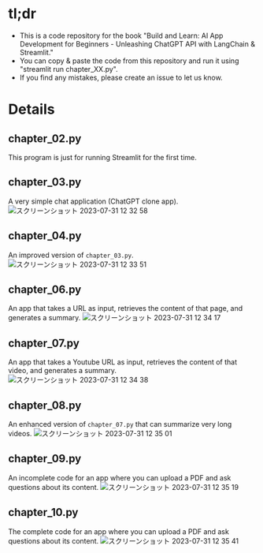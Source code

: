 # tl;dr
- This is a code repository for the book "Build and Learn: AI App Development for Beginners - Unleashing ChatGPT API with LangChain & Streamlit."
- You can copy & paste the code from this repository and run it using "streamlit run chapter_XX.py".
- If you find any mistakes, please create an issue to let us know.

# Details
## chapter_02.py
This program is just for running Streamlit for the first time.

## chapter_03.py
A very simple chat application (ChatGPT clone app).
![スクリーンショット 2023-07-31 12 32 58](https://github.com/naotaka1128/ai_app_book/assets/5688448/40152b5c-1f77-4c3c-b433-aa62512492b0)

## chapter_04.py
An improved version of `chapter_03.py`.
![スクリーンショット 2023-07-31 12 33 51](https://github.com/naotaka1128/ai_app_book/assets/5688448/c09fc84d-52d3-4ae8-af92-2f7971f061f5)

## chapter_06.py
An app that takes a URL as input, retrieves the content of that page, and generates a summary.
![スクリーンショット 2023-07-31 12 34 17](https://github.com/naotaka1128/ai_app_book/assets/5688448/67028e2d-d566-43fd-8d2e-fd67f56c92cc)

## chapter_07.py
An app that takes a Youtube URL as input, retrieves the content of that video, and generates a summary.
![スクリーンショット 2023-07-31 12 34 38](https://github.com/naotaka1128/ai_app_book/assets/5688448/df2ff404-3768-4e73-8c00-69a5093593c4)

## chapter_08.py
An enhanced version of `chapter_07.py` that can summarize very long videos.
![スクリーンショット 2023-07-31 12 35 01](https://github.com/naotaka1128/ai_app_book/assets/5688448/86862ada-7d54-48a8-b455-b179ab503bca)

## chapter_09.py
An incomplete code for an app where you can upload a PDF and ask questions about its content.
![スクリーンショット 2023-07-31 12 35 19](https://github.com/naotaka1128/ai_app_book/assets/5688448/bb46ea82-f031-4051-953f-a0530f887f63)

## chapter_10.py
The complete code for an app where you can upload a PDF and ask questions about its content.
![スクリーンショット 2023-07-31 12 35 41](https://github.com/naotaka1128/ai_app_book/assets/5688448/b8011ea2-8cc9-41ac-a6b1-b3ac01dac75b)
